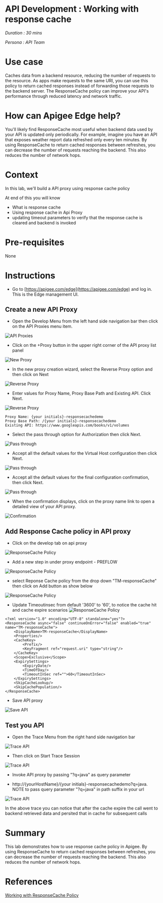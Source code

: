 # API Development : Working with response cache

*Duration : 30 mins*

*Persona : API Team*

# Use case

Caches data from a backend resource, reducing the number of requests to the resource. As apps make requests to the same URI, you can use this policy to return cached responses instead of forwarding those requests to the backend server. The ResponseCache policy can improve your API's performance through reduced latency and network traffic.


# How can Apigee Edge help?

You'll likely find ResponseCache most useful when backend data used by your API is updated only periodically. For example, imagine you have an API that exposes weather report data refreshed only every ten minutes. By using ResponseCache to return cached responses between refreshes, you can decrease the number of requests reaching the backend. This also reduces the number of network hops.

# Context

In this lab, we'll build a API proxy using response cache policy

At end of this you will know
- What is response cache
- Using response cache in Api Proxy
- updating timeout parameters to verify that the response cache is cleared and backend is invoked

# Pre-requisites

None

# Instructions

* Go to [https://apigee.com/edge](https://apigee.com/edge) and log in. This is the Edge management UI. 

## Create a new API Proxy

* Open the Develop Menu from the left hand side navigation bar then click on the API Proxies menu item.

![API Proxies](./media/open-api-proxy-list.png)

* Click on the +Proxy button in the upper right corner of the API proxy list panel

![New Proxy](./media/new-api-proxy.png)

* In the new proxy creation wizard, select the Reverse Proxy option and then click on Next

![Reverse Proxy](./media/proxy-wizard-1.png)

* Enter values for Proxy Name, Proxy Base Path and Existing API. Click Next.

![Reverse Proxy](./media/responseCache_01.png)

```
Proxy Name: {your initials}-responsecachedemo
Proxy Base Path: /{your initials}-responsecachedemo
Existing API: https://www.googleapis.com/books/v1/volumes
```

* Select the pass through option for Authorization then click Next.

![Pass through](./media/proxy-wizard-3.png)

* Accept all the default values for the Virtual Host configuration then click Next.

![Pass through](./media/proxy-wizard-4.png)

* Accept all the default values for the final configuration confirmation, then click Next.

![Pass through](./media/proxy-wizard-5.png)

* When the confirmation displays, click on the proxy name link to open a detailed view of your API proxy.

![Confirmation](./media/responseCache_02.png)

## Add Response Cache policy in API proxy

* Click on the develop tab on api proxy

![ResponseCache Policy](./media/open-develop-tab-1.png)

* Add a new step in under proxy endpoint - PREFLOW

![ResponseCache Policy](./media/new-step-1.png)

* select Reponse Cache policy from the drop down "TM-responseCache" then click on Add button as show below

![ResponseCache Policy](./media/responseCache_03.png)

* Update Timeoutinsec from default '3600' to '60', to notice the cache hit and cache expire scenarios
![ResponseCache Policy](./media/responseCache_04.png)

```
<?xml version="1.0" encoding="UTF-8" standalone="yes"?>
<ResponseCache async="false" continueOnError="false" enabled="true" name="TM-responseCache">
    <DisplayName>TM-responseCache</DisplayName>
    <Properties/>
    <CacheKey>
        <Prefix/>
        <KeyFragment ref="request.uri" type="string"/>
    </CacheKey>
    <Scope>Exclusive</Scope>
    <ExpirySettings>
        <ExpiryDate/>
        <TimeOfDay/>
        <TimeoutInSec ref="">60</TimeoutInSec>
    </ExpirySettings>
    <SkipCacheLookup/>
    <SkipCachePopulation/>
</ResponseCache>
```

* Save API proxy

![Save API](./media/save-api-proxy-1.png)

## Test you API 

* Open the Trace Menu from the right hand side navigation bar 

![Trace API](./media/open-trace-tab.png)

* Then click on Start Trace Session

![Trace API](./media/start-trace-session.png)

* Invoke API proxy by passing "?q=java" as query parameter

* http://{yourHostName}/{your initials}-responsecachedemo?q=java. NOTE to pass query parameter "?q=java" in path suffix in your url

![Trace API](./media/responseCache_05.png)

In the above trace you can notice that after the cache expire the call went to backend retrieved data and persited that in cache for subsequent calls

# Summary

This lab demonstrates how to use response cache policy in Apigee. By using ResponseCache to return cached responses between refreshes, you can decrease the number of requests reaching the backend. This also reduces the number of network hops.

# References

[Working with ResponseCache Policy](https://docs.apigee.com/api-services/reference/response-cache-policy)
